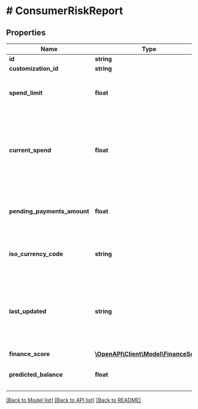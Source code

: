 # # ConsumerRiskReport

## Properties

Name | Type | Description | Notes
------------ | ------------- | ------------- | -------------
**id** | **string** |  |
**customization_id** | **string** |  |
**spend_limit** | **float** | The total limit for the current timeframe, in cents. |
**current_spend** | **float** | The total current spend in the current timeframe, in cents, without factoring in pending payments. |
**pending_payments_amount** | **float** | The total unpaid amount, in cents, from all timeframes. |
**iso_currency_code** | **string** | The ISO-4217 currency code of the transaction |
**last_updated** | **string** | The datetime of when the consumer risk report was most recently updated, in ISO-8601 format. |
**finance_score** | [**\OpenAPI\Client\Model\FinanceScore**](FinanceScore.md) |  |
**predicted_balance** | **float** | Predicted balance for the timeframe. |

[[Back to Model list]](../../README.md#models) [[Back to API list]](../../README.md#endpoints) [[Back to README]](../../README.md)
